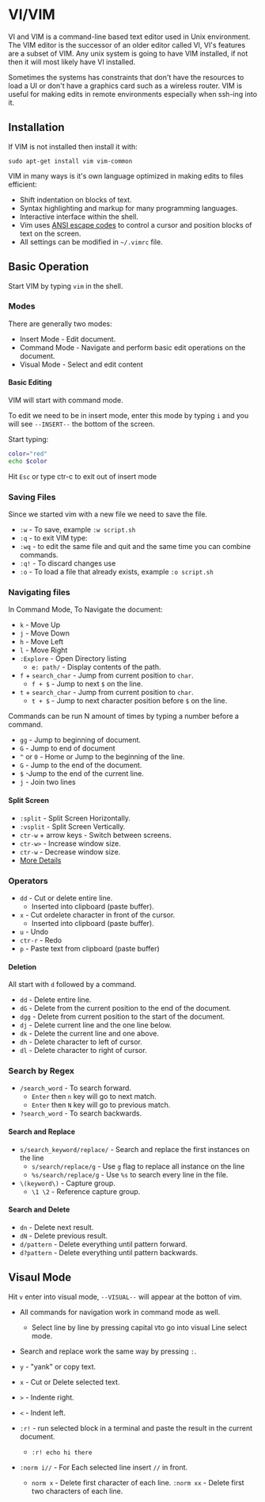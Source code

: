 # VI/VIM
VI and VIM is a command-line based text editor used in Unix environment. The VIM editor is the successor of an older editor called VI, VI's features are a subset of VIM. Any unix system is going to have VIM installed, if not then it will most likely have VI installed. 

Sometimes the systems has constraints that don't have the resources to load a UI or don't have a graphics card such as a wireless router. VIM is useful for making edits in remote environments especially when ssh-ing into it. 

## Installation
If VIM is not installed then install it with: 

```
sudo apt-get install vim vim-common
```

VIM in many ways is it's own language optimized in making edits to files efficient:

+ Shift indentation on blocks of text.
+ Syntax highlighting and markup for many programming languages.
+ Interactive interface within the shell.
+ Vim uses [ANSI escape codes][ANSI] to control a cursor and position blocks of text on the screen. 
+ All settings can be modified in `~/.vimrc` file.

## Basic Operation

Start VIM by typing `vim` in the shell.

### Modes

There are generally two modes:
+ Insert Mode - Edit document.
+ Command Mode - Navigate and perform basic edit operations on the document.
+ Visual Mode - Select and edit content

#### Basic Editing

VIM will start with command mode. 

To edit we need to be in insert mode, enter this mode by typing `i` and you will see `--INSERT--` the bottom of the screen. 

Start typing:

```sh
color="red"
echo $color
```

Hit `Esc` or type ctr-c to exit out of insert mode

### Saving Files

Since we started vim with a new file we need to save the file.

+ `:w` - To save, example `:w script.sh`
+ `:q` - to exit VIM type:
+ `:wq` - to edit the same file and quit and the same time you can combine commands.
+ `:q!` - To discard changes use
+ `:o` - To load a file that already exists, example `:o script.sh`

### Navigating files

In Command Mode, To Navigate the document:

+ `k` - Move Up
+ `j` - Move Down
+ `h` - Move Left
+ `l` - Move Right
+ `:Explore` - Open Directory listing
    + `e: path/` - Display contents of the path.
+ `f` + `search_char` - Jump from current position to `char`.
	+ `f + $` - Jump to next `$` on the line.
+ `t` + `search_char` - Jump from current position to `char`.
	+ `t + $` - Jump to next character position before `$` on the line.

Commands can be run N amount of times by typing a number before a command.

+ `gg` - Jump to beginning of document.
+ `G` - Jump to end of document
+ `^` or `0` - Home or Jump to the beginning of the line.
+ `G` - Jump to the end of the document.
+ `$` -Jump to the end of the current line.
+ `j` - Join two lines

#### Split Screen
+ `:split` - Split Screen Horizontally.
+ `:vsplit` - Split Screen Vertically.
+ `ctr-w` + arrow keys - Switch between screens.
+ `ctr-w>` - Increase window size.
+ `ctr-w` - Decrease window size.
+  [More Details][windowsplit]

### Operators

+ `dd` - Cut or delete entire line.
	+ Inserted into clipboard (paste buffer).
+ `x` - Cut ordelete character in front of the cursor.
	+ Inserted into clipboard (paste buffer).
+ `u` - Undo
+ `ctr-r` - Redo
+ `p` - Paste text from clipboard (paste buffer)

#### Deletion

All start with `d` followed by a command.
+ `dd` - Delete entire line.
+ `dG` - Delete from the current position to the end of the document.
+ `dgg` - Delete from current position to the start of the document. 
+ `dj` - Delete current line and the one line below.
+ `dk` - Delete the current line and one above.
+ `dh` - Delete character to left of cursor.
+ `dl` - Delete character to right of cursor.

### Search by Regex

+ `/search_word` - To search forward.
	+ `Enter` then `n` key will go to next match.
	+ `Enter` then `N` key will go to previous match.
+ `?search_word` - To search backwards.

#### Search and Replace 

+ `s/search_keyword/replace/` - Search and replace the first instances on the line
	+ `s/search/replace/g` - Use `g` flag to replace all instance on the line
	+ `%s/search/replace/g` - Use `%s` to search every line in the file.
+ `\(keyword\)` - Capture group.
    + `\1 \2` - Reference capture group.

#### Search and Delete
+ `dn` - Delete next result.
+ `dN` - Delete previous result.
+ `d/pattern` - Delete everything until pattern forward.
+ `d?pattern` - Delete everything until pattern backwards. 

## Visaul Mode

Hit `v` enter into visual mode, `--VISUAL--` will appear at the botton of vim.

+ All commands for navigation work in command mode as well.
	+ Select line by line by pressing capital `V`to go into visual Line select mode.

+ Search and replace work the same way by pressing `:`.
+ `y` - "yank" or copy text.
+ `x` - Cut or Delete selected text.
+ `>` - Indente right.
+ `<` - Indent left.
+ `:r!` - run selected block in a terminal and paste the result in the current document.
	+ `:r! echo hi there`
+ `:norm i//` - For Each selected line insert `//` in front.
    + `norm x` - Delete first character of each line.
        `:norm xx` - Delete first two characters of each line.

[ANSI]:"https://en.wikipedia.org/wiki/ANSI_escape_code"
[windowsplit]:"https://vi.stackexchange.com/questions/514/how-do-i-change-the-current-splits-width-and-height"
